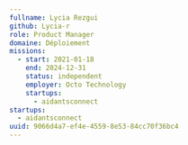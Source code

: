 ```yaml
---
fullname: Lycia Rezgui
github: Lycia-r
role: Product Manager
domaine: Déploiement
missions:
  - start: 2021-01-18
    end: 2024-12-31
    status: independent
    employer: Octo Technology
    startups:
      - aidantsconnect
startups:
  - aidantsconnect
uuid: 9066d4a7-ef4e-4559-8e53-84cc70f36bc4
---
```

